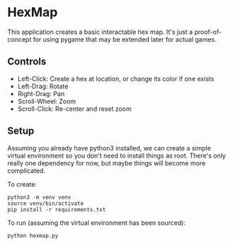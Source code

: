# HexMap

This application creates a basic interactable hex map. It's just a proof-of-concept for using pygame that may be extended later for actual games.

## Controls

* Left-Click: Create a hex at location, or change its color if one exists
* Left-Drag: Rotate
* Right-Drag: Pan
* Scroll-Wheel: Zoom
* Scroll-Click: Re-center and reset zoom

## Setup

Assuming you already have python3 installed, we can create a simple virtual environment so you don't need to install things as root. There's only really one dependency for now, but maybe things will become more complicated.

To create:
```
python3 -m venv venv
source venv/bin/activate
pip install -r requirements.txt
```

To run (assuming the virtual environment has been sourced):
```
python hexmap.py
```
